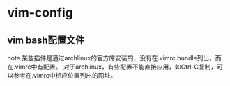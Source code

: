 # vim-config
## vim bash配置文件
note.某些插件是通过archlinux的官方库安装的，没有在.vimrc.bundle列出，而在.vimrc中有配置。
对于archlinux，有些配置不能直接应用，如Ctrl-C复制，可以参考在.vimrc中相应位置列出的网址。
